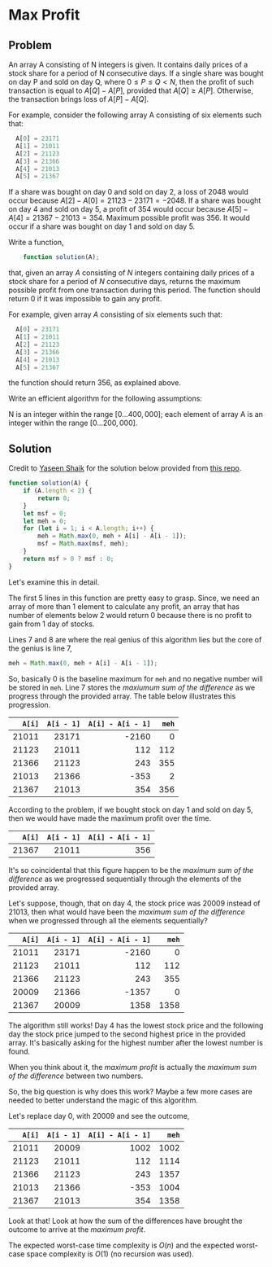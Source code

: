 # Max Profit

## Problem

An array A consisting of N integers is given. It contains daily prices of a stock share for a period of N consecutive days. If a single share was bought on day P and sold on day Q, where $0 ≤ P ≤ Q < N$, then the profit of such transaction is equal to $A[Q] − A[P]$, provided that $A[Q] ≥ A[P]$. Otherwise, the transaction brings loss of $A[P] − A[Q]$.

For example, consider the following array A consisting of six elements such that:

```js
  A[0] = 23171
  A[1] = 21011
  A[2] = 21123
  A[3] = 21366
  A[4] = 21013
  A[5] = 21367
```

If a share was bought on day $0$ and sold on day $2$, a loss of $2048$ would occur because $A[2] − A[0] = 21123 − 23171 = −2048$. If a share was bought on day $4$ and sold on day $5$, a profit of $354$ would occur because $A[5] − A[4] = 21367 − 21013 = 354$. Maximum possible profit was $356$. It would occur if a share was bought on day $1$ and sold on day $5$.

Write a function,

```js
    function solution(A);
```

that, given an array $A$ consisting of $N$ integers containing daily prices of a stock share for a period of $N$ consecutive days, returns the maximum possible profit from one transaction during this period. The function should return $0$ if it was impossible to gain any profit.

For example, given array $A$ consisting of six elements such that:

```js
  A[0] = 23171
  A[1] = 21011
  A[2] = 21123
  A[3] = 21366
  A[4] = 21013
  A[5] = 21367
```

the function should return $356$, as explained above.

Write an efficient algorithm for the following assumptions:

N is an integer within the range $[0 ... 400,000]$;
each element of array A is an integer within the range $[0 ... 200,000]$.

## Solution

Credit to [Yaseen Shaik](https://github.com/yaseenshaik) for the solution below provided from [this repo](https://github.com/yaseenshaik/codility-solutions-javascript).

```js
function solution(A) {
    if (A.length < 2) {
        return 0;
    }
    let msf = 0;
    let meh = 0;
    for (let i = 1; i < A.length; i++) {
        meh = Math.max(0, meh + A[i] - A[i - 1]);
        msf = Math.max(msf, meh);
    }
    return msf > 0 ? msf : 0;
}
```

Let's examine this in detail.

The first 5 lines in this function are pretty easy to grasp. Since, we need an array of more than 1 element to calculate any profit, an array that has number of elements below 2 would return 0 because there is no profit to gain from 1 day of stocks.

Lines 7 and 8 are where the real genius of this algorithm lies but the core of the genius is line 7,

```js
meh = Math.max(0, meh + A[i] - A[i - 1]);
```

So, basically $0$ is the baseline maximum for `meh` and no negative number will be stored in `meh`. Line 7 stores the _maxiumum sum of the difference_ as we progress through the provided array. The table below illustrates this progression.

| `A[i]` | `A[i - 1]` | `A[i] - A[i - 1]` | `meh` |
| ------:| ----------:| -----------------:| -----:|
| 21011  | 23171      | -2160             | 0     |
| 21123  | 21011      | 112               | 112   |
| 21366  | 21123      | 243               | 355   |
| 21013  | 21366      | -353              | 2     |
| 21367  | 21013      | 354               | 356   |

According to the problem, if we bought stock on day $1$ and sold on day $5$, then we would have made the maximum profit over the time.

| `A[i]` | `A[i - 1]` | `A[i] - A[i - 1]` |
| ------:| ----------:| -----------------:|
| 21367  | 21011      | 356               |

It's so coincidental that this figure happen to be the _maximum sum of the difference_ as we progressed sequentially through the elements of the provided array.

Let's suppose, though, that on day $4$, the stock price was $20009$ instead of $21013$, then what would have been the _maximum sum of the difference_ when we progressed through all the elements sequentially?

| `A[i]` | `A[i - 1]` | `A[i] - A[i - 1]` | `meh` |
| ------:| ----------:| -----------------:| -----:|
| 21011  | 23171      | -2160             | 0     |
| 21123  | 21011      | 112               | 112   |
| 21366  | 21123      | 243               | 355   |
| 20009  | 21366      | -1357             | 0     |
| 21367  | 20009      | 1358              | 1358  |

The algorithm still works! Day $4$ has the lowest stock price and the following day the stock price jumped to the second highest price in the provided array. It's basically asking for the highest number after the lowest number is found.

When you think about it, the _maximum profit_ is actually the _maximum sum of the difference_ between two numbers.

So, the big question is why does this work? Maybe a few more cases are needed to better understand the magic of this algorithm.

Let's replace day $0$, with $20009$ and see the outcome,

| `A[i]` | `A[i - 1]` | `A[i] - A[i - 1]` | `meh` |
| ------:| ----------:| -----------------:| -----:|
| 21011  | 20009      | 1002              | 1002  |
| 21123  | 21011      | 112               | 1114  |
| 21366  | 21123      | 243               | 1357  |
| 21013  | 21366      | -353              | 1004  |
| 21367  | 21013      | 354               | 1358  |

Look at that! Look at how the sum of the differences have brought the outcome to arrive at the _maximum profit_.

The expected worst-case time complexity is $O(n)$ and the expected worst-case space complexity is $O(1)$ (no recursion was used).